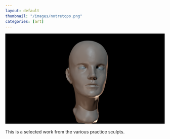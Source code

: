 ```yaml
---
layout: default
thumbnail: "/images/notretopo.png"
categories: [art]
---
```


![image](/images/notretopo.png)

This is a selected work from the various practice sculpts. 